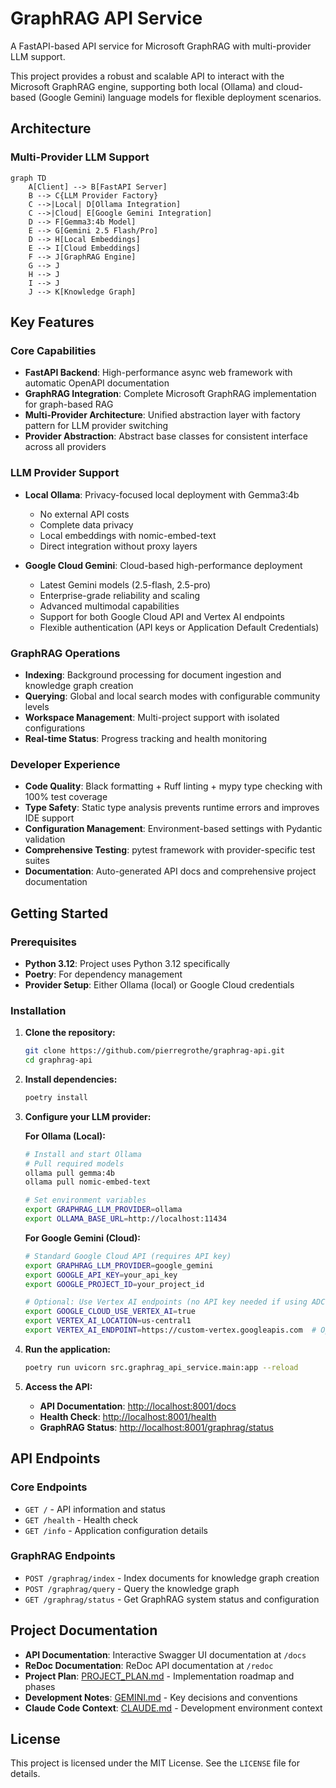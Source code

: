 # GraphRAG API Service

A FastAPI-based API service for Microsoft GraphRAG with multi-provider LLM support.

This project provides a robust and scalable API to interact with the Microsoft GraphRAG engine, supporting both
local (Ollama) and cloud-based (Google Gemini) language models for flexible deployment scenarios.

## Architecture

### Multi-Provider LLM Support

```mermaid
graph TD
    A[Client] --> B[FastAPI Server]
    B --> C{LLM Provider Factory}
    C -->|Local| D[Ollama Integration]
    C -->|Cloud| E[Google Gemini Integration]
    D --> F[Gemma3:4b Model]
    E --> G[Gemini 2.5 Flash/Pro]
    D --> H[Local Embeddings]
    E --> I[Cloud Embeddings]
    F --> J[GraphRAG Engine]
    G --> J
    H --> J
    I --> J
    J --> K[Knowledge Graph]
```

## Key Features

### Core Capabilities

- **FastAPI Backend**: High-performance async web framework with automatic OpenAPI documentation
- **GraphRAG Integration**: Complete Microsoft GraphRAG implementation for graph-based RAG
- **Multi-Provider Architecture**: Unified abstraction layer with factory pattern for LLM provider switching
- **Provider Abstraction**: Abstract base classes for consistent interface across all providers

### LLM Provider Support

- **Local Ollama**: Privacy-focused local deployment with Gemma3:4b
  - No external API costs
  - Complete data privacy
  - Local embeddings with nomic-embed-text
  - Direct integration without proxy layers

- **Google Cloud Gemini**: Cloud-based high-performance deployment
  - Latest Gemini models (2.5-flash, 2.5-pro)
  - Enterprise-grade reliability and scaling
  - Advanced multimodal capabilities
  - Support for both Google Cloud API and Vertex AI endpoints
  - Flexible authentication (API keys or Application Default Credentials)

### GraphRAG Operations

- **Indexing**: Background processing for document ingestion and knowledge graph creation
- **Querying**: Global and local search modes with configurable community levels
- **Workspace Management**: Multi-project support with isolated configurations
- **Real-time Status**: Progress tracking and health monitoring

### Developer Experience

- **Code Quality**: Black formatting + Ruff linting + mypy type checking with 100% test coverage
- **Type Safety**: Static type analysis prevents runtime errors and improves IDE support
- **Configuration Management**: Environment-based settings with Pydantic validation
- **Comprehensive Testing**: pytest framework with provider-specific test suites
- **Documentation**: Auto-generated API docs and comprehensive project documentation

## Getting Started

### Prerequisites

- **Python 3.12**: Project uses Python 3.12 specifically
- **Poetry**: For dependency management
- **Provider Setup**: Either Ollama (local) or Google Cloud credentials

### Installation

1. **Clone the repository:**

   ```bash
   git clone https://github.com/pierregrothe/graphrag-api.git
   cd graphrag-api
   ```

2. **Install dependencies:**

   ```bash
   poetry install
   ```

3. **Configure your LLM provider:**

   **For Ollama (Local):**

   ```bash
   # Install and start Ollama
   # Pull required models
   ollama pull gemma:4b
   ollama pull nomic-embed-text

   # Set environment variables
   export GRAPHRAG_LLM_PROVIDER=ollama
   export OLLAMA_BASE_URL=http://localhost:11434
   ```

   **For Google Gemini (Cloud):**

   ```bash
   # Standard Google Cloud API (requires API key)
   export GRAPHRAG_LLM_PROVIDER=google_gemini
   export GOOGLE_API_KEY=your_api_key
   export GOOGLE_PROJECT_ID=your_project_id

   # Optional: Use Vertex AI endpoints (no API key needed if using ADC)
   export GOOGLE_CLOUD_USE_VERTEX_AI=true
   export VERTEX_AI_LOCATION=us-central1
   export VERTEX_AI_ENDPOINT=https://custom-vertex.googleapis.com  # Optional custom endpoint
   ```

4. **Run the application:**

   ```bash
   poetry run uvicorn src.graphrag_api_service.main:app --reload
   ```

5. **Access the API:**
   - **API Documentation**: <http://localhost:8001/docs>
   - **Health Check**: <http://localhost:8001/health>
   - **GraphRAG Status**: <http://localhost:8001/graphrag/status>

## API Endpoints

### Core Endpoints

- `GET /` - API information and status
- `GET /health` - Health check
- `GET /info` - Application configuration details

### GraphRAG Endpoints

- `POST /graphrag/index` - Index documents for knowledge graph creation
- `POST /graphrag/query` - Query the knowledge graph
- `GET /graphrag/status` - Get GraphRAG system status and configuration

## Project Documentation

- **API Documentation**: Interactive Swagger UI documentation at `/docs`
- **ReDoc Documentation**: ReDoc API documentation at `/redoc`
- **Project Plan**: [PROJECT_PLAN.md](PROJECT_PLAN.md) - Implementation roadmap and phases
- **Development Notes**: [GEMINI.md](GEMINI.md) - Key decisions and conventions
- **Claude Code Context**: [CLAUDE.md](CLAUDE.md) - Development environment context

## License

This project is licensed under the MIT License. See the `LICENSE` file for details.
